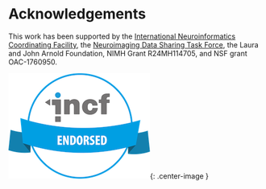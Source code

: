 ---
---

# Acknowledgements

This work has been supported by the [International Neuroinformatics Coordinating Facility](https://www.incf.org/), the [Neuroimaging Data Sharing Task Force](https://web.archive.org/web/20170813183704/http://wiki.incf.org/mediawiki/index.php/Neuroimaging_Task_Force), the Laura and John Arnold Foundation,
NIMH Grant R24MH114705, and NSF grant OAC-1760950.

![](./assets/img/incf-badge_281x210.png){: .center-image }
